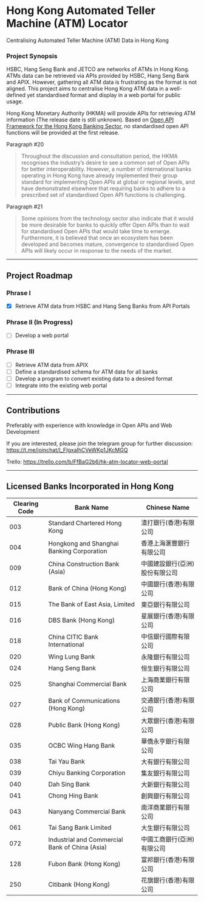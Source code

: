 # Hong Kong Automated Teller Machine (ATM) Locator
Centralising Automated Teller Machine (ATM) Data in Hong Kong

### Project Synopsis

HSBC, Hang Seng Bank and JETCO are networks of ATMs in Hong Kong. ATMs data can be retrieved via APIs provided by HSBC, Hang Seng Bank and APIX. However, gathering all ATM data is frustrating as the format is not aligned. This project aims to centralise Hong Kong ATM data in a well-defined yet standardised format and display in a web portal for public usage. 


Hong Kong Monetary Authority (HKMA) will provide APIs for retrieving ATM information (The release date is still unknown). Based on [Open API Framework for the Hong Kong Banking Sector](https://www.hkma.gov.hk/media/eng/doc/key-information/press-release/2018/20180718e5a2.pdf), no standardised open API functions will be provided at the first release.

Paragraph #20
> Throughout the discussion and consultation period, the HKMA recognises the industry’s desire to see a common set of Open APIs for better interoperability. However, a number of international banks operating in Hong Kong have already implemented their group standard for implementing Open APIs at global or regional levels, and have demonstrated elsewhere that requiring banks to adhere to a prescribed set of standardised Open API functions is challenging.

Paragraph #21
> Some opinions from the technology sector also indicate that it would be more desirable for banks to quickly offer Open APIs than to wait for standardised Open APIs that would take time to emerge. Furthermore, it is believed that once an ecosystem has been developed and becomes mature, convergence to standardised Open APIs will likely occur in response to the needs of the market.

---

## Project Roadmap

### Phrase I
- [x] Retrieve ATM data from HSBC and Hang Seng Banks from API Portals

### Phrase II (In Progress)
- [ ] Develop a web portal

### Phrase III
- [ ] Retrieve ATM data from APIX
- [ ] Define a standardised schema for ATM data for all banks 
- [ ] Develop a program to convert existing data to a desired format
- [ ] Integrate into the existing web portal

---
## Contributions
Preferably with experience with knowledge in Open APIs and Web Development

If you are interested, please join the telegram group for further discussion:
https://t.me/joinchat/I_FIgxaIhCVeWKp1JKcMGQ

Trello: 
https://trello.com/b/FfBaG2b6/hk-atm-locator-web-portal

---

## Licensed Banks Incorporated in Hong Kong
| Clearing Code 	| Bank Name                                      	| Chinese Name                   	|
|---------------	|------------------------------------------------	|--------------------------------	|
| 003           	| Standard Chartered Hong Kong                   	| 渣打銀行(香港)有限公司         	|
| 004           	| Hongkong and Shanghai Banking Corporation      	| 香港上海滙豐銀行有限公司       	|
| 009           	| China Construction Bank (Asia)                 	| 中國建設銀行(亞洲)股份有限公司 	|
| 012           	| Bank of China (Hong Kong)                      	| 中國銀行(香港)有限公司         	|
| 015           	| The Bank of East Asia, Limited                 	| 東亞銀行有限公司               	|
| 016           	| DBS Bank (Hong Kong)                           	| 星展銀行(香港)有限公司         	|
| 018           	| China CITIC Bank International                 	| 中信銀行國際有限公司           	|
| 020           	| Wing Lung Bank                                 	| 永隆銀行有限公司               	|
| 024           	| Hang Seng Bank                                 	| 恒生銀行有限公司               	|
| 025           	| Shanghai Commercial Bank                       	| 上海商業銀行有限公司           	|
| 027           	| Bank of Communications (Hong Kong)             	| 交通銀行(香港)有限公司         	|
| 028           	| Public Bank (Hong Kong)                        	| 大眾銀行(香港)有限公司         	|
| 035           	| OCBC Wing Hang Bank                            	| 華僑永亨銀行有限公司           	|
| 038           	| Tai Yau Bank                                   	| 大有銀行有限公司               	|
| 039           	| Chiyu Banking Corporation                      	| 集友銀行有限公司               	|
| 040           	| Dah Sing Bank                                  	| 大新銀行有限公司               	|
| 041           	| Chong Hing Bank                                	| 創興銀行有限公司               	|
| 043           	| Nanyang Commercial Bank                        	| 南洋商業銀行有限公司           	|
| 061           	| Tai Sang Bank Limited                          	| 大生銀行有限公司               	|
| 072           	| Industrial and Commercial Bank of China (Asia) 	| 中國工商銀行(亞洲)有限公司     	|
| 128           	| Fubon Bank (Hong Kong)                         	| 富邦銀行(香港)有限公司         	|
| 250           	| Citibank (Hong Kong)                           	| 花旗銀行(香港)有限公司         	|